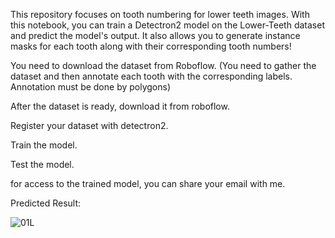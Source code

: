 This repository focuses on tooth numbering for lower teeth images. With this notebook, you can train a Detectron2 model on the Lower-Teeth dataset and predict the model's output. It also allows you to generate instance masks for each tooth along with their corresponding tooth numbers!

You need to download the dataset from Roboflow. (You need to gather the dataset and then annotate each tooth with the corresponding labels. Annotation must be done by polygons)

After the dataset is ready, download it from roboflow. 

Register your dataset with detectron2.

Train the model. 

Test the model. 

for access to the trained model, you can share your email with me. 

Predicted Result:

![01L](https://github.com/user-attachments/assets/7a469bff-1ca7-49de-99da-545c7332cba2)
